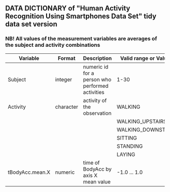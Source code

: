 ## DATA DICTIONARY of "Human Activity Recognition Using Smartphones Data Set" tidy data set version




### NB! All values of the measurement variables are averages of the subject and activity combinations
| Variable | Format | Description | Valid range or Values |
| --- | --- | --- | --- |
| Subject | integer | numeric id for a person who performed activities | 1-30 |
| Activity | character | activity of the observation | WALKING |
|   |   |   | WALKING_UPSTAIRS |
|   |   |   | WALKING_DOWNSTAIRS |
|   |   |   | SITTING |
|   |   |   | STANDING |
|   |   |   | LAYING |
| tBodyAcc.mean.X | numeric | time of BodyAcc by axis X mean value | -1.0  ... 1.0 |

